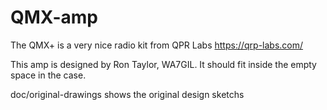 # QMX-amp
The QMX+ is a very nice radio kit from QPR Labs
https://qrp-labs.com/

This amp is designed by Ron Taylor, WA7GIL.  It should fit inside the empty
space in the case.

doc/original-drawings shows the original design sketchs
